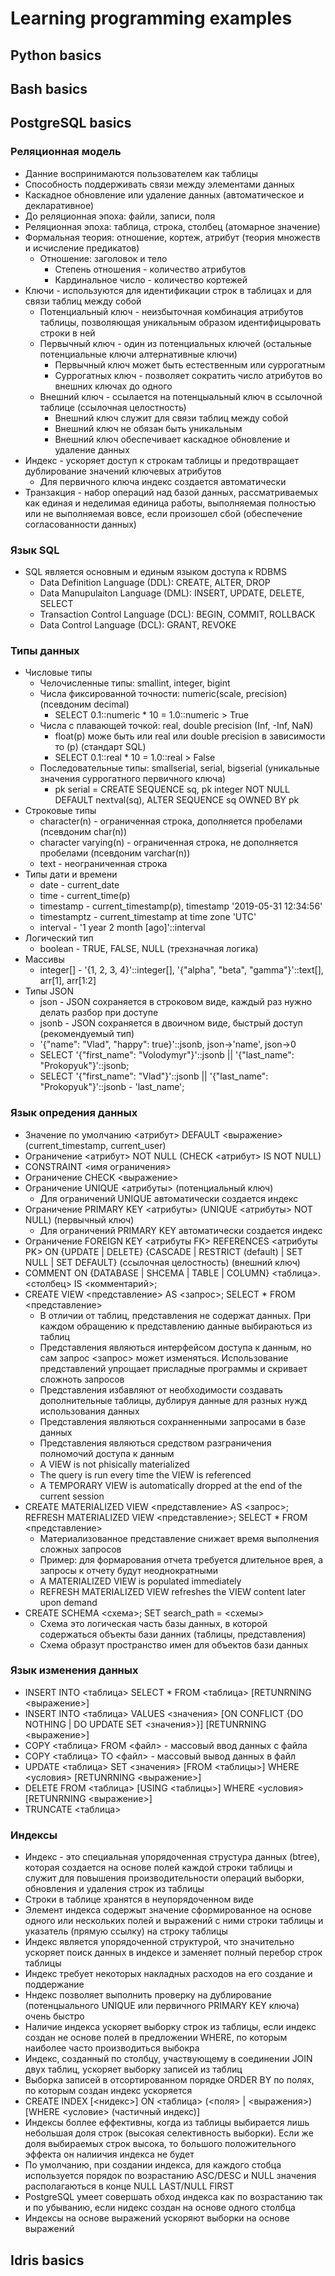 # Learning programming examples

## Python basics

## Bash basics

## PostgreSQL basics

### Реляционная модель

- Данние воспринимаются пользователем как таблицы
- Способность поддерживать связи между элементами данных
- Каскадное обновление или удаление данных (автоматическое и декларативное)
- До реляционная эпоха: файли, записи, поля
- Реляционная эпоха: таблица, строка, столбец (атомарное значение)
- Формальная теория: отношение, кортеж, атрибут (теория множеств и исчисление
  предикатов)
    - Отношение: заголовок и тело
        - Степень отношения - количество атрибутов
        - Кардинальное число - количество кортежей
- Ключи - используются для идентификации строк в таблицах и для связи таблиц между собой
    - Потенциальный ключ - неизбыточная комбинация атрибутов таблицы, позволяющая
      уникальным образом идентифицыровать строки в ней
    - Первычный ключ - один из потенциальных ключей (остальные потенциальные ключи
      алтернативные ключи)
        - Первычный ключ может быть естественным или суррогатным
        - Суррогатных ключ - позволяет сократить число атрибутов во внешних ключах до
          одного
    - Внешний ключ - ссылается на потенцыальный ключ в ссылочной таблице (ссылочная
      целостность)
        - Внешний ключ служит для связи таблиц между собой
        - Внешний ключ не обязан быть уникальным
        - Внешний ключ обеспечивает каскадное обновление и удаление данных
- Индекс - ускоряет доступ к строкам таблицы и предотвращает дублирование значений
  ключевых атрибутов
    - Для первичного ключа индекс создается автоматически
- Транзакция - набор операций над базой данных, рассматриваемых как единая и неделимая
  единица работы, выполняемая полностью или не выполняемая вовсе, если произошел сбой
  (обеспечение согласованности данных)

### Язык SQL

- SQL является основным и единым языком доступа к RDBMS
    - Data Definition Language (DDL): CREATE, ALTER, DROP
    - Data Manupulaiton Language (DML): INSERT, UPDATE, DELETE, SELECT
    - Transaction Control Language (DCL): BEGIN, COMMIT, ROLLBACK
    - Data Control Language (DCL): GRANT, REVOKE

### Типы данных

- Числовые типы
    - Челочисленные типы: smallint, integer, bigint
    - Числа фиксированной точности: numeric(scale, precision) (псевдоним decimal)
        - SELECT 0.1::numeric * 10 = 1.0::numeric > True
    - Числа с плавающей точкой: real, double precision (Inf, -Inf, NaN)
        - float(p) може быть или real или double precision в зависимости то (p)
          (стандарт SQL)
        - SELECT 0.1::real * 10 = 1.0::real > False
    - Последовательные типы: smallserial, serial, bigserial (уникальные значения
      суррогатного первичного ключа)
        - pk serial = CREATE SEQUENCE sq, pk integer NOT NULL DEFAULT nextval(sq), ALTER
          SEQUENCE sq OWNED BY pk
- Строковые типы
    - character(n) - ограниченная строка, дополняется пробелами (псевдоним char(n))
    - character varying(n) - ограниченная строка, не дополняется пробелами (псевдоним
      varchar(n))
    - text - неограниченная строка
- Типы дати и времени
    - date - current_date
    - time - current_time(p)
    - timestamp - current_timestamp(p), timestamp '2019-05-31 12:34:56'
    - timestamptz - current_timestamp at time zone 'UTC'
    - interval - '1 year 2 month [ago]'::interval
- Логический тип
    - boolean - TRUE, FALSE, NULL (трехзначная логика)
- Массивы
    - integer[] - '{1, 2, 3, 4}'::integer[], '{"alpha", "beta", "gamma"}'::text[],
      arr[1], arr[1:2]
- Типы JSON
    - json - JSON сохраняется в строковом виде, каждый раз нужно делать разбор при
      доступе
    - jsonb - JSON сохраняется в двоичном виде, быстрый доступ (рекомендуемый тип)
    - '{"name": "Vlad", "happy": true}'::jsonb, json->'name', json->0
    - SELECT '{"first_name": "Volodymyr"}'::jsonb || '{"last_name": "Prokopyuk"}'::jsonb;
    - SELECT '{"first_name": "Vlad"}'::jsonb || '{"last_name": "Prokopyuk"}'::jsonb -
      'last_name';

### Язык опредения данных

- Значение по умолчанию <атрибут> DEFAULT <выражение> (current_timestamp, current_user)
- Ограничение <атрибут> NOT NULL (CHECK <атрибут> IS NOT NULL)
- CONSTRAINT <имя ограничения>
- Ограничение CHECK <выражение>
- Ограничение UNIQUE <атрибуты> (потенциальный ключ)
    - Для ограничений UNIQUE автоматически создается индекс
- Ограничение PRIMARY KEY <атрибуты> (UNIQUE <атрибуты> NOT NULL) (первычный ключ)
    - Для ограничений PRIMARY KEY автоматически создается индекс
- Ограничение FOREIGN KEY <атрибуты FK> REFERENCES <атрибуты PK> ON {UPDATE | DELETE}
  {CASCADE | RESTRICT (default) | SET NULL | SET DEFAULT} (ссылочная целостность)
  (внешний ключ)
- COMMENT ON {DATABASE | SHCEMA | TABLE | COLUMN} <таблица>.<столбец> IS <комментарий>;
- CREATE VIEW <представление> AS <запрос>; SELECT * FROM <представление>
    - В отличии от таблиц, представления не содержат данных. При каждом обращению к
      представлению данные выбираються из таблиц
    - Представления являються интерфейсом доступа к данным, но сам запрос <запрос> может
      изменяться. Использование представлений упрощает присладные программы и скривает
      сложноть запросов
    - Представления избавляют от необходимости создавать дополнительные таблицы,
      дублируя данные для разных нужд использования данных
    - Представления являються сохранненными запросами в базе данных
    - Представления являються средством разграничения полномочий доступа к данным
    - A VIEW is not phisically materialized
    - The query is run every time the VIEW is referenced
    - A TEMPORARY VIEW is automatically dropped at the end of the current session
- CREATE MATERIALIZED VIEW <представление> AS <запрос>;
  REFRESH MATERIALIZED VIEW <представление>; SELECT * FROM <представление>
    - Материализованное представление снижает время выполнения сложных запросов
    - Пример: для формарования отчета требуется длительное врея, а запросы к отчету
      будут неоднократными
    - A MATERIALIZED VIEW is populated immediately
    - REFRESH MATERIALIZED VIEW refreshes the VIEW content later upon demand
- CREATE SCHEMA <схема>; SET search_path = <схемы>
    - Схема это логическая часть базы данных, в которой содержаться объекты бази данних
      (таблицы, представления)
    - Схема образут пространство имен для объектов бази данных

### Язык изменения данных

- INSERT INTO <таблица> SELECT * FROM <таблица> [RETUNRNING <выражение>]
- INSERT INTO <таблица> VALUES <значения>
  [ON CONFLICT {DO NOTHING | DO UPDATE SET <значения>}] [RETUNRNING <выражение>]
- COPY <таблица> FROM <файл> - массовый ввод данных с файла
- COPY <таблица> TO <файл> - массовый вывод данных в файл
- UPDATE <таблица> SET <значения> [FROM <таблицы>] WHERE <условия>
  [RETUNRNING <выражение>]
- DELETE FROM <таблица> [USING <таблицы>] WHERE <условия> [RETUNRNING <выражение>]
- TRUNCATE <таблица>

### Индексы

- Индекс - это специальная упорядоченная струстура данных (btree), которая создается на
  основе полей каждой строки таблицы и служит для повышения производительности операций
  выборки, обновления и удаления строк из таблицы
- Строки в таблице хранятся в неупорядоченном виде
- Элемент индекса содержыт значение сформированное на основе одного или нескольких полей
  и выражений с ними строки таблицы и указатель (прямую ссылку) на строку таблицы
- Индекс является упорядоченной структурой, что значительно ускоряет поиск данных в
  индексе и заменяет полный перебор строк таблицы
- Индекс требует некоторых накладных расходов на его создание и поддержание
- Нндекс позволяет выполнить проверку на дублирование (потенцыального UNIQUE или
  первичного PRIMARY KEY ключа) очень быстро
- Наличие индекса ускоряет выборку строк из таблицы, если индекс создан не основе полей
  в предложении WHERE, по которым наиболее часто производиться выбокра
- Индекс, созданный по столбцу, участвующему в соединении JOIN двух таблиц, ускоряет
  выборку записей из таблиц
- Выборка записей в отсортированном порядке ORDER BY по полях, по которым создан
  индекс ускоряется
- CREATE INDEX [<нидекс>] ON <таблица> (<поля> | <выражения>) [WHERE <условие>
  (частичный индекс)]
- Индексы боллее еффективны, когда из таблицы выбирается лишь небольшая доля строк
  (высокая селективность выборки). Если же доля выбираемых строк высока, то большого
  положительного эффекта он налиичия индекса не будет
- По умолчанию, при создании индекса, для каждого стобца используется порядок по
  возрастанию ASC/DESC и NULL значения располагаються в конце NULL LAST/NULL FIRST
- PostgreSQL умеет совершать обход индекса как по возрастанию так и по убыванию, если
  нидекс создан на основе одного столбца
- Индексы на основе выражений ускоряют выборки на основе выражений

## Idris basics
